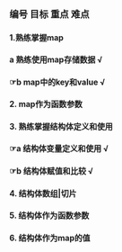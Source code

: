 ### 编号	目标	重点	难点
####  1.熟练掌握map		 
####  a	熟练使用map存储数据	√	   
####  ☞b	map中的key和value	√	  
####  2.	map作为函数参数		  
####  3.	熟练掌握结构体定义和使用		  
####  ☞a	结构体变量定义和使用	√	  
####  ☞b	结构体赋值和比较	√	  
####  4.	结构体数组|切片		  
####  5.	结构体作为函数参数		  
####  6.	结构体作为map的值		 
